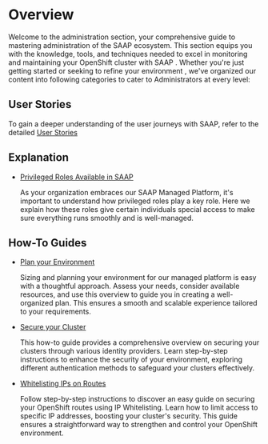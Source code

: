 # Overview

Welcome to the administration section, your comprehensive guide to mastering administration of the SAAP ecosystem. This section equips you with the knowledge, tools, and techniques needed to excel in monitoring and maintaining your OpenShift cluster with SAAP . Whether you're just getting started or seeking to refine your environment , we've organized our content into following categories to cater to Administrators at every level:

## User Stories

To gain a deeper understanding of the user journeys with SAAP, refer to the detailed [User Stories](user-stories.md)

## Explanation

- [Privileged Roles Available in SAAP](./secure-your-cluster/saap-authorization-roles.md)

    As your organization embraces our SAAP Managed Platform, it's important to understand how privileged roles play a key role. Here we explain how these roles give certain individuals special access to make sure everything runs smoothly and is well-managed.

## How-To Guides

- [Plan your Environment](./plan-your-environment/sizing.md)

    Sizing and planning your environment for our managed platform is easy with a thoughtful approach. Assess your needs, consider available resources, and use this overview to guide you in creating a well-organized plan. This ensures a smooth and scalable experience tailored to your requirements.

- [Secure your Cluster](./secure-your-cluster/user-access.md)

    This how-to guide provides a comprehensive overview on securing your clusters through various identity providers. Learn step-by-step instructions to enhance the security of your environment, exploring different authentication methods to safeguard your clusters effectively.

- [Whitelisting IPs on Routes](./secure-your-cluster/secure-routes.md)

    Follow step-by-step instructions to discover an easy guide on securing your OpenShift routes using IP Whitelisting. Learn how to limit access to specific IP addresses, boosting your cluster's security. This guide ensures a straightforward way to strengthen and control your OpenShift environment.
